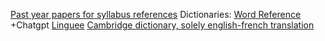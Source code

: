 [Past year papers for syllabus references](http://www.delfdalf.fr/delf.html)
Dictionaries:
[Word Reference](https://www.wordreference.com/fren/choisi)
+Chatgpt
[Linguee](https://www.linguee.com/)
[Cambridge dictionary, solely english-french translation](https://dictionary.cambridge.org/)